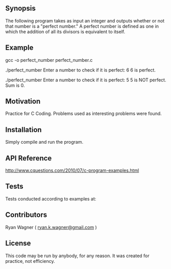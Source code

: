 ## Synopsis

The following program takes as input an integer and outputs whether or not 
that number is a "perfect number."
A perfect number is defined as one in which the addition of all its divisors
is equivalent to itself.

## Example

gcc -o perfect_number perfect_number.c

./perfect_number
Enter a number to check if it is perfect: 6
6 is perfect.

./perfect_number
Enter a number to check if it is perfect: 5
5 is NOT perfect.  Sum is 0.

## Motivation

Practice for C Coding.
Problems used as interesting problems were found.

## Installation

Simply compile and run the program.

## API Reference

http://www.cquestions.com/2010/07/c-program-examples.html

## Tests

Tests conducted according to examples at:


## Contributors

Ryan Wagner ( ryan.k.wagner@gmail.com )

## License

This code may be run by anybody, for any reason.
It was created for practice, not efficiency.
